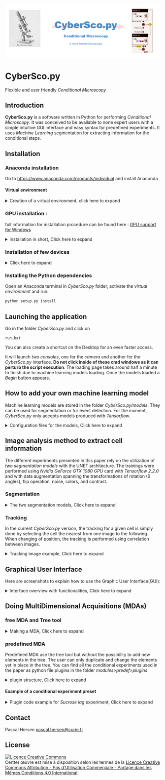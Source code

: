 ![Conditional Microscopy](interface/static/imgs/image_phare.png)

# CyberSco.py

Flexible and user friendly *Conditional Microscopy*

## Introduction

**CyberSco.py** is a software written in Python for performing *Conditional Microscopy*.
It was conceived to be available to none expert users with a simple intuitive GUI interface
and easy syntax for predefined experiments. It uses *Machine Learning* segmentation
for extracting information for the conditional steps.

## Installation

### Anaconda installation

Go to https://www.anaconda.com/products/individual and install Anaconda

#### Virtual environment

<details>
<summary>Creation of a virtual environment, click here to expand</summary>

in a terminal write:
```bash
conda create -n env_name python=3.7.7 anaconda
```
For activating :
```bash
conda activate env_name
```
For deactivating :
```bash
conda deactivate
```

</details>

### GPU installation :

full information for installation procedure can be found here :
[GPU support for Windows](https://shawnhymel.com/1961/how-to-install-tensorflow-with-gpu-support-on-windows/)

<details>
<summary> installation in short, Click here to expand</summary>

    Here is a summary of the different steps for the GPU installation:
    1. cuda_10.1.243_426.00_win10.exe

       can be found at https://www.filehorse.com/download-nvidia-cuda-toolkit/42676/

    2. cudnn-10.1-windows10-x64-v7.6.5.32.zip

       can be found at https://developer.nvidia.com/rdp/cudnn-archive
       In the unfolded list of Download cuDNN v7.6.5 (November 5th, 2019), for CUDA 10.1

    3. Copy 3 files from cudnn to Cuda

       - bin: Copy <cuDNN directory>\cuda\bin\*.dll to C:\Program Files\NVIDIA GPU Computing Toolkit\CUDA\vxx.x\bin
       - include : Copy <cuDNN directory>\cuda\include\*.h to C:\Program Files\NVIDIA GPU Computing Toolkit\CUDA\vxx.x\include
       - lib : Copy <cuDNN directory>\cuda\lib\x64\*.lib to C:\Program Files\NVIDIA GPU Computing Toolkit\CUDA\vxx.x\lib\x64

    4. check that you have in the environment variables those 2 paths :

       - C:\Program Files\NVIDIA GPU Computing Toolkit\CUDA\vxx.x\bin
       - C:\Program Files\NVIDIA GPU Computing Toolkit\CUDA\vxx.x\libnvvp

</details>

### Installation of few devices

<details>
<summary>Click here to expand</summary>

### Installing *XCite exacte*

Go to :
[Xcite dlls](https://www.excelitas.com/product/x-cite-xled1-multi-triggering-led-illumination-system)  
Extract the zip file, turn on the XCite device, then in device manager,
add new device using the extracted folder with all the dlls

### Installing *Zyla Andor* camera

Go inside *CyberSco.py/drivers/pyAndorSDK3*
and run :
```bash
python3 –m pip install .
```

</details>

### Installing the Python dependencies

Open an Anaconda terminal in *CyberSco.py* folder,
activate the *virtual environment* and run:
```bash
python setup.py install  
```

## Launching the application

Go in the folder *CyberSco.py* and click on
```
run.bat
```
You can also create a shortcut on the Desktop for an even faster access.

It will launch *two consoles*, one for the *camera* and another for the
*CyberSco.py* interface.
**Do not click inside of these cmd windows as it can perturb the script execution**.
The loading page takes around half a minute to finish due to machine
 learning models loading. Once the models loaded a *Begin* button appears.

## How to add your own machine learning model
Machine learning models are stored in the folder *CyberSco.py/models*.
They can be used for segmentation or for event detection. For the moment,
 *CyberSco.py* only accepts models produced with *Tensorflow*.

<details>
 <summary> Configuration files for the models, Click here to expand</summary>

The user needs to provide also three other configuration files
in the folder *CyberSco.py/modules/settings*:
* The file *models.yaml* which contains the correspondences
 between the models and their shortcut.
* The file *curr_models.yaml* which contains the shortcut for the *principal segmentation model*.
* finally the file *event_model.yaml* which contains the shortcut
 for the model devoted to the *event detection*.

</details>

## Image analysis method to extract cell information

The different experiments presented in this paper rely on the utilization of
 *two segmentation models* with the UNET architecture.  The trainings were
 performed using *Nvidia  GeForce GTX 1080 GPU* card with *Tensorflow 2.2.0* and
  with data augmentation spanning the transformations of rotation
   (6 angles), flip operation, noise,
   colors, and contrast.

### Segmentation

<details>
<summary> The two segmentation models, Click here to expand</summary>

The first model is used for segmenting the yeast cells at 20x and the second
one for segmenting the yeast cells at 60x.

The first model (20x) was trained on 15 epochs (in 15 minutes) from a training
 set of 20 pictures.
The masks were obtained from RFP pictures in conjunction with OTSU algorithm.  

BF 20x             |  BF with segmentation 20x
:-------------------------:|:-------------------------:

![bf 20x](interface/static/imgs/lag_july30th_2021_t96_BF.png) | ![bf superp 20x](interface/static/imgs/lag_july30th_2021_t96_superp.png)

The  second model (60x) was trained on 5 epochs (in 5 minutes) from a training
 set of 20 pictures. This training set was obtained from fluorescence signal
  RFP images which were used for creating a model which trained multiple
   times permitted to enlarge the masks until having a good cell segmentation.  


BF 60x             |  BF with segmentation 60x
:-------------------------:|:-------------------------:
![bf 60x](interface/static/imgs/img_BF_for_segm.png) | ![bf superp 60x](interface/static/imgs/segm_ep5_v3.png)

</details>

### Tracking

In the current *CyberSco.py* version, the tracking for a given cell is simply done by selecting
the cell the nearest from one image to the following.  
When changing of position, the tracking is performed using correlation between images.

<details>
<summary> Tracking image example, Click here to expand</summary>

![Tracking](interface/static/imgs/track_mitosis_10ev_oct15th2021.png)

</details>

## Graphical User Interface

Here are screenshots to explain how to use the Graphic User Interface(GUI):

<details>
<summary> Interface overview with functionalities, Click here to expand</summary>

### Overview

The interface is divided in tree parts. A window for selecting the view and
 making snapshots, a middle panel for building the MDA experiment and a
  green vertical bar for accessing to various utilities like the
  Settings Channels, a panel for controlling the quality of the segmentation etc ...

![first page interface](interface/static/imgs/interf__freeMDA_071221.png)

### Changing the view and focus

Change the current view or select the view for the MDAs.
 Positions in X,Y,Z can be entered directly
or obtained by clicking on the arrows after having setting displacement step.

![central window](interface/static/imgs/central_window.png)

### Snapshots

Take snapshot with different illuminations with superimposing on the BF image.

![snapshot](interface/static/imgs/snap_superpRFP0_nov11th2022.png)

### Settings channels

Create various illumination settings used in the MDAs.

![settings channels](interface/static/imgs/setting_channels_with_filter_alone.png)

### Control of segmentation quality

Check the quality of the segmentation in real time.

![control segmentation](interface/static/imgs/interf__monitoringML_071221.png)

### Hand back and sweep chip

Retrieve the hand control of the microscope and make composite image of
 the chip in a larger field of view.

![hand back and sweep chip](interface/static/imgs/settings_with_choice.png)

### Devices connexion and GPU

Check which devices are correctly connected and read the information about the GPU.

![devices and GPU](interface/static/imgs/infos_GPU_nov11th2022.png)

</details>

## Doing MultiDimensional Acquisitions (MDAs)

### free MDA and Tree tool
<details>
<summary> Making a MDA, Click here to expand</summary>

It is easy to build a MDAs experiment using the tree graphical tool.
The tree is available once the user has selected, *predefined MDA* or *free MDA*
In the case of the *predefined MDA* all the elements of the tree are yet there.
The user can only duplicate, move them but cannot add new ones.

The tree encapsulates graphically the MDA through the hierarchy of the serial
 instructions (sent to the microscope and the associated devices) and the loops.
To add a new elementary action just drag and drop it from the three select menus
 (blue selectors) inside the tree. You can modify the hierarchy position of the
  actions using ```ctrl+arrow```. To modify the parameters of each action in
the tree, click on the corresponding *wrench icon*.

#### Tree overview

The tree tool for conceiving a MDA (for free MDA option) is three folds: A part for creating,
 changing or deleting MDAs,
a part for dragging and dropping actions in the tree (three blue selectors) and
finally the tree itself containing the loops and actions of the MDAs.

![tree](interface/static/imgs/simple_tree.png)

#### Tree menus

When clicking on a blue selector, various actions are available.
The firsts selector contains... the second one.. and the last one ..

#### Changing the parameters of each action

It is possible to set the parameters for each step of the MDA by clicking
on the *wrench button*. This opens a windows in which the parameters can be modified.

![params](interface/static/imgs/step_params.png)


</details>

### predefined MDA

Predefined MDA use the tree tool but without the possibility to add new elements in the tree.
The user can only duplicate and change the elements yet in place in the tree.
You can find all the conditional experiments used in the paper as python file plugins
 in the folder *modules>predef>plugins*

<details>
<summary> plugin structure, Click here to expand </summary>

In *CyberSco.py*, a *plugin* program consists of a python class with the name of the experiment which inherits from the *MDA class*.
This class contains *the class initialisation*  ```__init__()```  of which comment is used to produce the name of the experiment and its description that will appear as a tooltip window when hovering on the experiment name in the interface.
The syntax must be  ```name : name_of_the_experiment``` for the name and  ```description : place_here_the_description``` for the description.
The plugin is then divised in three *blocks*.
* The *main MDA block*  determined by the ```define() ``` method  which contains the MDA instructions written serially and finishing by the  ```self.launch_loop() ``` function.
* The *MDA initialisation block*  determined by the two methods : ```init_on_positions()```  and ```init_conditions()```
* And lastly the *MDA conditional block* determined by the method ```check_conditions() ``` which will be executed after each iteration.

</details>

#### Example of a conditional experiment preset

<details>
<summary> Plugin code example for <i> Sucrose lag </i> experiment, Click here to expand </summary>

```python

from datetime import datetime
from modules.mda import MDA


class PROTOCOL_SUCROSE(MDA):
    '''
    Sucrose protocol for observing lag time according to the number of cells..
    '''
    def __init__(self, ldevices=None):
        '''
        name : Sucrose lag experiment
        description : the cells (which are able to use sucrose cooperatively) of different chambers are fed with glucose and counted in real time. Their supply is then stopped and replaced with sucrose when the number of cells reaches a given limit. For each chamber this limit is different. The counting continues and it is possible at the end of the experiment to observe from the cells counting, the lag phenomenon which is  characterized by a time during which the cells do not divide or very slowly until being able to exploit cooperatively the sucrose.
        '''
        MDA.__init__(self, ldevices)

    def define(self, debug=[0]):
        '''
        '''
        self.refocus()                       # add refocusing
        self.take_pic()                      # add take BF pic
        ##
        self.analyse_pic()                   # analyse the pic
        self.cond = 'sucrose'                # apply the conditions 2, sucrose
        ##
        self.launch_loop()                   # Loop

    def init_on_positions(self):
        '''
        Initialize the protocol
        '''
        for pos in self.list_pos:
            pos.event = self.event
            pos.first_time = self.first_time
            if pos.event.name:            # same event on all the positions
                pos.event.exists = True

    def init_conditions(self):
        '''
        Setup parameters and initial conditions
        '''
        self.init_on_positions()
        ##
        lthresh = [ 100, 500, 2000, 500 ]      # list of the thresholds
        for i,pos in enumerate( self.list_pos ):
            pos.thresh_cells = lthresh[i]        # initial delay
        self.delay = self.delay_init = 2
        self.repeat = 2400                       # number of repetitions

    def check_conditions(self, rep):
        '''
        At a given threshold trigger the sucrose
        '''
        for pos in self.list_pos:
            if pos.nb_cells > pos.thresh_cells and not pos.switched :
                # pos.num_gate exists
                if pos.num_gate:                                                  
                    pos.switched = True       # position blocked
                    # adding num gate to self.gates_blocked
                    self.gates_switched += [ pos.num_gate ]                       
                    print( f'self.gates_switched '
                      '{ self.gates_switched } for nb cell of { pos.nb_cells } ' )
                    #  change gates value
                    self.ga.set_pos_indices( self.gates_switched, 1 )             


```

</details>

## Contact

Pascal Hersen pascal.hersen@curie.fr

## License

<a rel="license" href="http://creativecommons.org/licenses/by-nc-sa/4.0/"><img alt="Licence Creative Commons" style="border-width:0" src="https://i.creativecommons.org/l/by-nc-sa/4.0/88x31.png" /></a><br />Ce(tte) œuvre est mise à disposition selon les termes de la <a rel="license" href="http://creativecommons.org/licenses/by-nc-sa/4.0/">Licence Creative Commons Attribution - Pas d’Utilisation Commerciale - Partage dans les Mêmes Conditions 4.0 International</a>.
